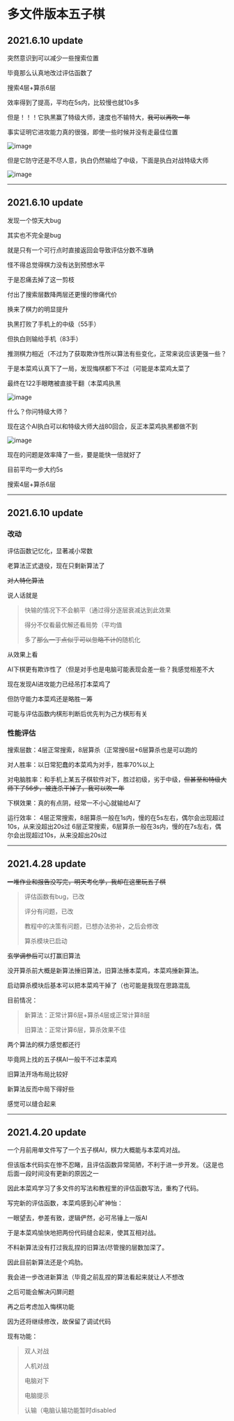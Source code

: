 # 多文件版本五子棋

## 2021.6.10 update

突然意识到可以减少一些搜索位置

毕竟那么认真地改过评估函数了

搜索4层+算杀6层

效率得到了提高，平均在5s内，比较慢也就10s多

但是！！！它执黑赢了特级大师，速度也不输特大，~~我可以再吹一年~~

事实证明它进攻能力真的很强，即使一些时候并没有走最佳位置

![image](https://user-images.githubusercontent.com/70872016/121506323-30197c80-ca16-11eb-9336-b9ce18895781.png)

但是它防守还是不尽人意，执白仍然输给了中级，下面是执白对战特级大师

![image](https://user-images.githubusercontent.com/70872016/121507553-5390f700-ca17-11eb-8a1b-f086ee123d82.png)

---
## 2021.6.10 update

发现一个惊天大bug

其实也不完全是bug

就是只有一个可行点时直接返回会导致评估分数不准确

怪不得总觉得棋力没有达到预想水平

于是忍痛去掉了这一剪枝

付出了搜索层数降两层还更慢的惨痛代价

换来了棋力的明显提升

执黑打败了手机上的中级（55手）

但执白则输给手机（83手）

推测棋力相近（不过为了获取欺诈性所以算法有些变化，正常来说应该更强一些？

于是本菜鸡认真下了一局，发现悔棋都下不过（可能是本菜鸡太菜了

最终在122手眼瞎被直接干翻（本菜鸡执黑

![image](https://user-images.githubusercontent.com/70872016/121470580-013cdf80-c9f1-11eb-889a-79b988c08431.png)

什么？你问特级大师？

现在这个AI执白可以和特级大师大战80回合，反正本菜鸡执黑都做不到

![image](https://user-images.githubusercontent.com/70872016/121470707-2e898d80-c9f1-11eb-8fb5-a69a4255f0b4.png)

现在的问题是效率降了一些，要是能快一倍就好了

目前平均一步大约5s

搜索4层+算杀6层

---
## 2021.6.10 update
### 改动
评估函数记忆化，显著减小常数

老算法正式退役，现在只剩新算法了

~~对人特化算法~~

说人话就是

> 快输的情况下不会躺平（通过得分逐层衰减达到此效果
> 
> 得分不仅看最优解还看局势（平均值
> 
> 多了~~那么一丁点似乎可以忽略不计的~~随机化

从效果上看

AI下棋更有欺诈性了（但是对手也是电脑可能表现会差一些？我感觉相差不大

现在发现AI进攻能力已经吊打本菜鸡了

但防守能力本菜鸡还是略胜一筹

可能与评估函数内棋形判断后优先判为己方棋形有关

### 性能评估
搜索层数：4层正常搜索，8层算杀（正常搜6层+6层算杀也是可以跑的

对人胜率：以日常犯蠢的本菜鸡为对手，胜率70%以上

对电脑胜率：和手机上某五子棋软件对下，胜过初级，劣于中级，~~但甚至和特级大师下了56步，被连杀干掉了，我可以吹一年~~

下棋效果：真的有点阴，经常一不小心就输给AI了

运行效率：
4层正常搜索，8层算杀一般在1s内，慢的在5s左右，偶尔会出现超过10s，从来没超出20s过
6层正常搜索，6层算杀一般在3s内，慢的在7s左右，偶尔会出现超过10s，从来没超出20s过

---
## 2021.4.28 update

~~一堆作业和报告没写完，明天考化学，我却在这里玩五子棋~~

>评估函数有bug，已改
>
>评分有问题，已改
>
>教程中的决策有问题，已想办法弥补，之后会修改
>
>算杀模块已启动

~~玄学调参后~~可以打赢旧算法

没开算杀前大概是新算法捶旧算法，旧算法捶本菜鸡，本菜鸡捶新算法。

启动算杀模块后基本可以把本菜鸡干掉了（也可能是我现在思路混乱

目前情况：

>新算法：正常计算6层+算杀4层或正常计算8层
>
>旧算法：正常计算6层，算杀效果不佳

两个算法的棋力感觉都还行

毕竟网上找的五子棋AI一般干不过本菜鸡

旧算法开场布局比较好

新算法反而中局下得好些

感觉可以缝合起来

---
## 2021.4.20 update

一个月前用单文件写了一个五子棋AI，棋力大概能与本菜鸡对战。

但该版本代码实在惨不忍睹，且评估函数异常简陋，不利于进一步开发。（这是也后面一段时间没有更新的原因之一

因此本菜鸡学习了多文件的写法和教程里的评估函数写法，重构了代码。

写完新的评估函数，本菜鸡感到心旷神怡：

一眼望去，参差有致，逻辑俨然，必可吊锤上一版AI

于是本菜鸡愉快地把两份代码缝合起来，使其互相对战。

不料新算法没有打过我乱捏的旧算法(尽管搜的层数加深了。

因此目前新算法还是个鸡肋。

我会进一步改进新算法（毕竟之前乱捏的算法看起来就让人不想改

之后可能会解决闪屏问题

再之后考虑加入悔棋功能

因为还将继续修改，故保留了调试代码

现有功能：

> 双人对战
> 
> 人机对战
> 
> 电脑对下
> 
> 电脑提示
> 
> 认输（电脑认输功能暂时disabled

